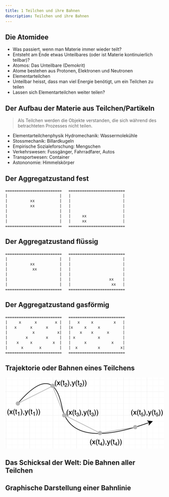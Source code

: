 ```yaml
---
title: 1 Teilchen und ihre Bahnen
description: Teilchen und ihre Bahnen
---
```


## Die Atomidee

- Was passiert, wenn man Materie immer wieder teilt?
- Entsteht am Ende etwas Unteilbares (oder ist Materie kontinuierlich teilbar)?
- Atomos: Das Unteilbare (Demokrit)
- Atome bestehen aus Protonen, Elektronen und Neutronen
- Elementarteilchen
- Unteilbar heisst, dass man viel Energie benötigt, um ein Teilchen zu teilen
- Lassen sich Elementarteilchen weiter teilen?

## Der Aufbau der Materie aus Teilchen/Partikeln

> Als Teilchen werden die Objekte verstanden, die sich während des betrachteten Prozesses nicht teilen.

- Elementarteilchenphysik
Hydromechanik: Wassermolekühle
- Stossmechanik: Billardkugeln
- Empirische Sozialeforschung: Mengschen
- Verkehrswesen: Fussgänger, Fahrradfarer, Autos
- Transportwesen: Container
- Astononomie: Himmelskörper

## Der Aggregatzustand fest
```
=========================   =========================
|                       |   |                       |   
|          xx           |   |                       |   
|          xx           |   |                       |
|                       |   |                       |
|                       |   |     xx                |
|                       |   |     xx                |
=========================   =========================
```

## Der Aggregatzustand flüssig
```
=========================   =========================
|                       |   |                       |   
|          xx           |   |                       |   
|           xx          |   |                       |
|                       |   |                       |
|                       |   |                 xx    |
|                       |   |                  xx   |
=========================   =========================
```

## Der Aggregatzustand gasförmig
```
=========================   =========================
|     x      x        x |   |   x     x         x   |   
|   x      x      x     |   |x     x     x          |   
|           x          x|   |    x    x      x      |
|        x        x     |   | x          x          |
|    x     x         x  |   |      x           x    |
|      x       x        |   |  x         x         x|
=========================   =========================
```

## Trajektorie oder Bahnen eines Teilchens

![alt text](image.png)

## Das Schicksal der Welt: Die Bahnen aller Teilchen

## Graphische Darstellung einer Bahnlinie